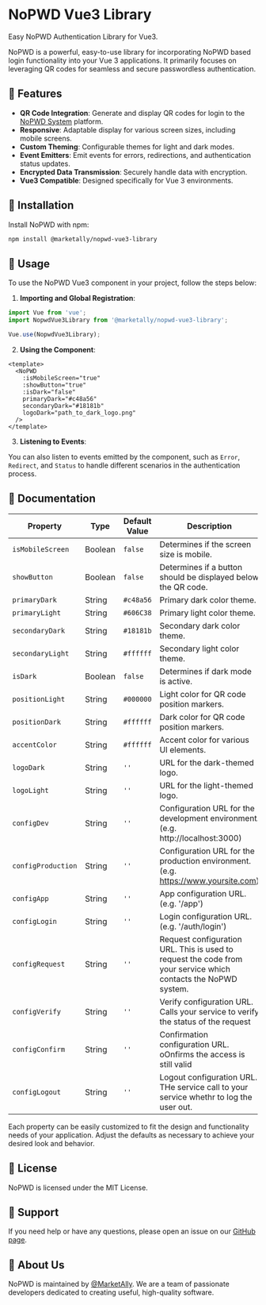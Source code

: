 # NoPWD Vue3 Library 

Easy NoPWD Authentication Library for Vue3.

NoPWD is a powerful, easy-to-use library for incorporating NoPWD based login functionality into your Vue 3 applications. It primarily focuses on leveraging QR codes for seamless and secure passwordless authentication.

## 🚀 Features

- **QR Code Integration**: Generate and display QR codes for login to the [NoPWD System](http://www.nopwd.com) platform.
- **Responsive**: Adaptable display for various screen sizes, including mobile screens.
- **Custom Theming**: Configurable themes for light and dark modes.
- **Event Emitters**: Emit events for errors, redirections, and authentication status updates.
- **Encrypted Data Transmission**: Securely handle data with encryption.
- **Vue3 Compatible**: Designed specifically for Vue 3 environments.

## 🔧 Installation

Install NoPWD with npm:

```bash
npm install @marketally/nopwd-vue3-library
```

## 🎈 Usage

To use the NoPWD Vue3 component in your project, follow the steps below:

1. **Importing and Global Registration**:

```javascript
import Vue from 'vue';
import NopwdVue3Library from '@marketally/nopwd-vue3-library';

Vue.use(NopwdVue3Library);
```

2. **Using the Component**:

```vue
<template>
  <NoPWD 
    :isMobileScreen="true"
    :showButton="true"
    :isDark="false"
    primaryDark="#c48a56"
    secondaryDark="#18181b"
    logoDark="path_to_dark_logo.png"
  />
</template>
```

3. **Listening to Events**:

You can also listen to events emitted by the component, such as `Error`, `Redirect`, and `Status` to handle different scenarios in the authentication process.

## 📖 Documentation

| Property          | Type     | Default Value | Description                                                                                                                                                          |
|-------------------|----------|---------------|----------------------------------------------------------------------------------------------------------------------------------------------------------------------|
| `isMobileScreen`  | Boolean  | `false`      | Determines if the screen size is mobile.                                                                                                                             |
| `showButton`      | Boolean  | `false`      | Determines if a button should be displayed below the QR code.                                                                                                        |
| `primaryDark`     | String   | `#c48a56`    | Primary dark color theme.                                                                                                                                            |
| `primaryLight`    | String   | `#606C38`    | Primary light color theme.                                                                                                                                           |
| `secondaryDark`   | String   | `#18181b`    | Secondary dark color theme.                                                                                                                                          |
| `secondaryLight`  | String   | `#ffffff`    | Secondary light color theme.                                                                                                                                         |
| `isDark`          | Boolean  | `false`      | Determines if dark mode is active.                                                                                                                                   |
| `positionLight`   | String   | `#000000`    | Light color for QR code position markers.                                                                                                                            |
| `positionDark`    | String   | `#ffffff`    | Dark color for QR code position markers.                                                                                                                             |
| `accentColor`     | String   | `#ffffff`    | Accent color for various UI elements.                                                                                                                                |
| `logoDark`        | String   | `''`         | URL for the dark-themed logo.                                                                                                                                        |
| `logoLight`       | String   | `''`         | URL for the light-themed logo.                                                                                                                                       |
| `configDev`       | String   | `''`         | Configuration URL for the development environment. (e.g. http://localhost:3000)                                                                                          |
| `configProduction`| String   | `''`         | Configuration URL for the production environment. (e.g. https://www.yoursite.com)                                                                                           |
| `configApp`       | String   | `''`         | App configuration URL. (e.g. '/app')                                                                                                                      |
| `configLogin`     | String   | `''`         | Login configuration URL. (e.g. '/auth/login')                                                                                                                    |
| `configRequest`   | String   | `''`         | Request configuration URL. This is used to request the code from your service which contacts the NoPWD system.                                                                                                                  |
| `configVerify`    | String   | `''`         | Verify configuration URL. Calls your service to verify the status of the request                                                                                                                   |
| `configConfirm`   | String   | `''`         | Confirmation configuration URL. oOnfirms the access is still valid                                                                                                             |
| `configLogout`    | String   | `''`         | Logout configuration URL. THe service call to your service whethr to log the user out.                                                                                                                   |

Each property can be easily customized to fit the design and functionality needs of your application. Adjust the defaults as necessary to achieve your desired look and behavior.

## 📃 License

NoPWD is licensed under the MIT License.

## 🎯 Support

If you need help or have any questions, please open an issue on our [GitHub page](https://github.com/MarketAlly/nopwd-vue3-library/issues).

## 🎉 About Us

NoPWD is maintained by [@MarketAlly](https://github.com/MarketAlly). We are a team of passionate developers dedicated to creating useful, high-quality software.